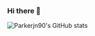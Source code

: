 ### Hi there 👋

![Parkerjn90's GitHub stats](https://github-readme-stats.vercel.app/api?username=Parkerjn90&hide=stars&show_icons=true&theme=sythwave)

<!--
**Parkerjn90/Parkerjn90** is a ✨ _special_ ✨ repository because its `README.md` (this file) appears on your GitHub profile.

Here are some ideas to get you started:

- 🔭 I’m currently working on ...
- 🌱 I’m currently learning ...
- 👯 I’m looking to collaborate on ...
- 🤔 I’m looking for help with ...
- 💬 Ask me about ...
- 📫 How to reach me: ...
- 😄 Pronouns: ...
- ⚡ Fun fact: ...
-->

